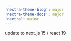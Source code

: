 ```yaml
---
'nextra-theme-blog': major
'nextra-theme-docs': major
'nextra': major
---
```


update to next.js 15 / react 19
